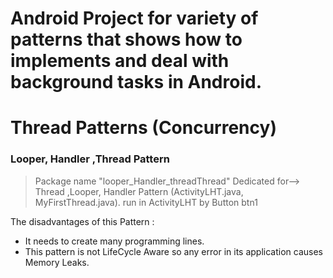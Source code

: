 # Android Project for variety of patterns that shows how to implements and deal with background tasks in Android.
# Thread Patterns (Concurrency)

 ###   Looper, Handler ,Thread Pattern
  > Package name "looper_Handler_threadThread" Dedicated for--> Thread ,Looper, Handler Pattern (ActivityLHT.java, MyFirstThread.java). run in ActivityLHT by Button btn1


The disadvantages of this Pattern :
  * It needs to create many programming lines.
  * This pattern is not LifeCycle Aware so any error in its application causes Memory Leaks.
   

